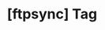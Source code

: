 ---
article_id: 0
description: List of articles under [ftpsync] tag.
image: http://huntingbears.com.ve/static/img/site/mstile-310x310.png
layout: tag
slug: ftpsync
title: '[ftpsync] Tag'
---
